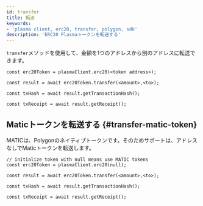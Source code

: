 ```yaml
---
id: transfer
title: 転送
keywords:
- 'plasma client, erc20, transfer, polygon, sdk'
description: 'ERC20 Plasmaトークンを転送する'
---
```


`transfer`メソッドを使用して、金額を1つのアドレスから別のアドレスに転送できます。

```
const erc20Token = plasmaClient.erc20(<token address>);

const result = await erc20Token.transfer(<amount>,<to>);

const txHash = await result.getTransactionHash();

const txReceipt = await result.getReceipt();

```

## Maticトークンを転送する {#transfer-matic-token}

MATICは、Polygonのネイティブトークンです。そのためサポートは、アドレスなしでMaticトークンを転送します。

```
// initialize token with null means use MATIC tokens
const erc20Token = plasmaClient.erc20(null);

const result = await erc20Token.transfer(<amount>,<to>);

const txHash = await result.getTransactionHash();

const txReceipt = await result.getReceipt();
```
